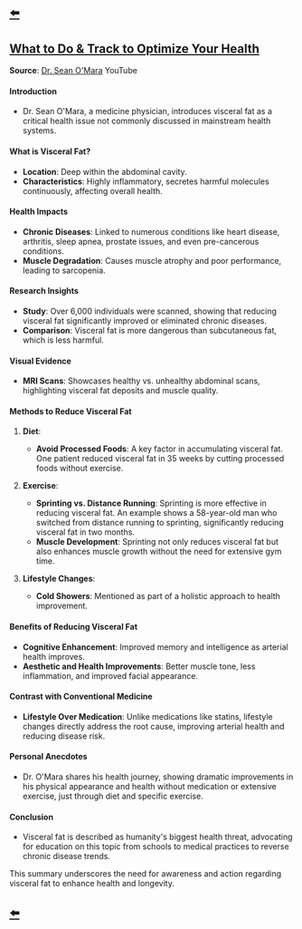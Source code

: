 ---
---

## [⬅️](/)

## **[What to Do & Track to Optimize Your Health](https://youtu.be/XuFD5tMz9M0?si=f8SKPcSGIEqInaWs)**

**Source**: [Dr. Sean O'Mara](https://www.youtube.com/watch?v=XuFD5tMz9M0) YouTube

#### **Introduction**
- Dr. Sean O'Mara, a medicine physician, introduces visceral fat as a critical health issue not commonly discussed in mainstream health systems.

#### **What is Visceral Fat?**
- **Location**: Deep within the abdominal cavity.
- **Characteristics**: Highly inflammatory, secretes harmful molecules continuously, affecting overall health.

#### **Health Impacts**
- **Chronic Diseases**: Linked to numerous conditions like heart disease, arthritis, sleep apnea, prostate issues, and even pre-cancerous conditions.
- **Muscle Degradation**: Causes muscle atrophy and poor performance, leading to sarcopenia.

#### **Research Insights**
- **Study**: Over 6,000 individuals were scanned, showing that reducing visceral fat significantly improved or eliminated chronic diseases.
- **Comparison**: Visceral fat is more dangerous than subcutaneous fat, which is less harmful.

#### **Visual Evidence**
- **MRI Scans**: Showcases healthy vs. unhealthy abdominal scans, highlighting visceral fat deposits and muscle quality.

#### **Methods to Reduce Visceral Fat**
1. **Diet**:
   - **Avoid Processed Foods**: A key factor in accumulating visceral fat. One patient reduced visceral fat in 35 weeks by cutting processed foods without exercise.
   
2. **Exercise**:
   - **Sprinting vs. Distance Running**: Sprinting is more effective in reducing visceral fat. An example shows a 58-year-old man who switched from distance running to sprinting, significantly reducing visceral fat in two months.
   - **Muscle Development**: Sprinting not only reduces visceral fat but also enhances muscle growth without the need for extensive gym time.

3. **Lifestyle Changes**:
   - **Cold Showers**: Mentioned as part of a holistic approach to health improvement.

#### **Benefits of Reducing Visceral Fat**
- **Cognitive Enhancement**: Improved memory and intelligence as arterial health improves.
- **Aesthetic and Health Improvements**: Better muscle tone, less inflammation, and improved facial appearance.

#### **Contrast with Conventional Medicine**
- **Lifestyle Over Medication**: Unlike medications like statins, lifestyle changes directly address the root cause, improving arterial health and reducing disease risk.

#### **Personal Anecdotes**
- Dr. O'Mara shares his health journey, showing dramatic improvements in his physical appearance and health without medication or extensive exercise, just through diet and specific exercise.

#### **Conclusion**
- Visceral fat is described as humanity's biggest health threat, advocating for education on this topic from schools to medical practices to reverse chronic disease trends.

This summary underscores the need for awareness and action regarding visceral fat to enhance health and longevity.

## [⬅️](/)